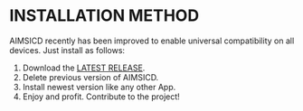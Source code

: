 # INSTALLATION METHOD
AIMSICD recently has been improved to enable universal compatibility on all devices. Just install as follows:

1. Download the [LATEST RELEASE](https://github.com/SecUpwN/Android-IMSI-Catcher-Detector/releases).
2. Delete previous version of AIMSICD.
3. Install newest version like any other App.
4. Enjoy and profit. Contribute to the project!

